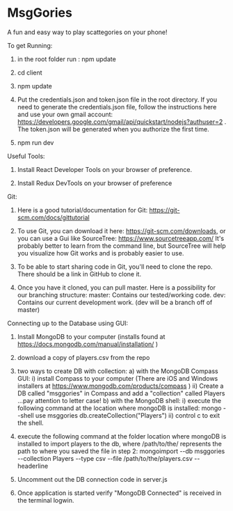 # MsgGories
A fun and easy way to play scattegories on your phone!

To get Running:
1. in the root folder run : npm update

1. cd client 

1. npm update

1. Put the credentials.json and token.json file in the root directory. If you need to generate the credentials.json file, follow the instructions here and use your own gmail account: https://developers.google.com/gmail/api/quickstart/nodejs?authuser=2 . The token.json will be generated when you authorize the first time.

1. npm run dev

Useful Tools:
1. Install React Developer Tools on your browser of preference.

1. Install Redux DevTools on your browser of preference

Git:
1. Here is a good tutorial/documentation for Git: https://git-scm.com/docs/gittutorial

1. To use Git, you can download it here: https://git-scm.com/downloads, 
or you can use a Gui like SourceTree: https://www.sourcetreeapp.com/
It's probably better to learn from the command line, but SourceTree will help you visualize how Git works and is probably easier to use.

1. To be able to start sharing code in Git, you'll need to clone the repo. There should be a link in GitHub to clone it.

1. Once you have it cloned, you can pull master.
   Here is a possibility for our branching structure:
master: Contains our tested/working code.
dev: Contains our current development work. (dev will be a branch off of master)

Connecting up to the Database using GUI: 
1) Install MongoDB to your computer (installs found at  https://docs.mongodb.com/manual/installation/ )
2) download a copy of players.csv from the repo 
3) two ways to create DB with collection: 
    a) with the MongoDB Compass GUI: 
        i) install Compass to your computer (There are iOS and Windows installers at https://www.mongodb.com/products/compass )
        ii) Create a DB called "msggories" in Compass and add a "collection" called Players ...pay attention to letter case!
    b) with the MongoDB shell:
        i) execute the following command at the location where mongoDB is installed: 
        mongo --shell 
        use msggories 
        db.createCollection("Players")
        ii) control c to exit the shell. 
        
4) execute the following command at the folder location where mongoDB is installed to import players to the db, where /path/to/the/ represents the path to where you saved the file in step 2: mongoimport --db msggories --collection Players --type csv --file /path/to/the/players.csv --headerline
5) Uncomment out the DB connection code in server.js 
6) Once application is started verify "MongoDB Connected" is received in the terminal logwin. 

